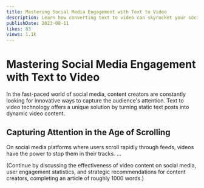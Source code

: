 ```yaml
---
title: Mastering Social Media Engagement with Text to Video
description: Learn how converting text to video can skyrocket your social media engagement and presence.
publishDate: 2023-08-11
likes: 83
views: 1.1k
---
```


# Mastering Social Media Engagement with Text to Video

In the fast-paced world of social media, content creators are constantly looking for innovative ways to capture the audience's attention. Text to video technology offers a unique solution by turning static text posts into dynamic video content.

## Capturing Attention in the Age of Scrolling

On social media platforms where users scroll rapidly through feeds, videos have the power to stop them in their tracks. ...

(Continue by discussing the effectiveness of video content on social media, user engagement statistics, and strategic recommendations for content creators, completing an article of roughly 1000 words.)
